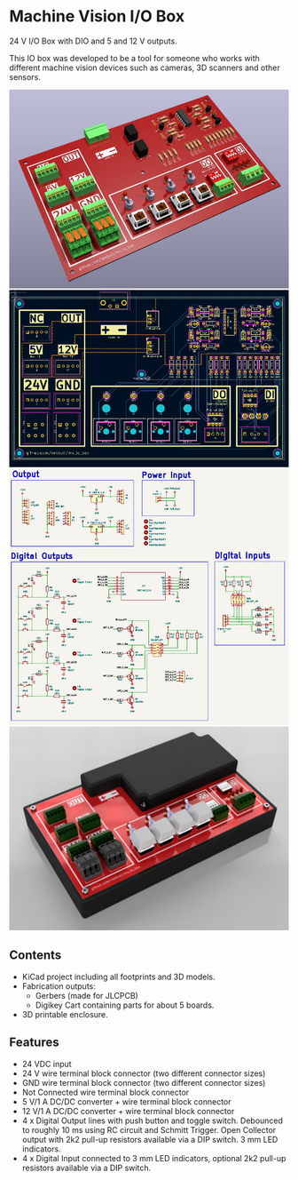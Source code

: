 # Machine Vision I/O Box
24 V I/O Box with DIO and 5 and 12 V outputs.

This IO box was developed to be a tool for someone who works with different machine vision devices such as cameras, 3D scanners and other sensors.

![3D View](img/3d_view.JPG "3D View")
![PCB](img/pcb.PNG "PCB")
![Schematic](img/schematic.PNG "Schematic")
![Enclosure](img/enclosure.jpg "Enclosure")

## Contents
- KiCad project including all footprints and 3D models.
- Fabrication outputs:
    - Gerbers (made for JLCPCB)
    - Digikey Cart containing parts for about 5 boards.
- 3D printable enclosure.

## Features
- 24 VDC input
- 24 V wire terminal block connector (two different connector sizes)
- GND wire terminal block connector (two different connector sizes)
- Not Connected wire terminal block connector
- 5 V/1 A DC/DC converter + wire terminal block connector
- 12 V/1 A DC/DC converter + wire terminal block connector
- 4 x Digital Output lines with push button and toggle switch. Debounced to roughly 10 ms using RC circuit and Schmitt Trigger. Open Collector output with 2k2 pull-up resistors available via a DIP switch. 3 mm LED indicators.
- 4 x Digital Input connected to 3 mm LED indicators, optional 2k2 pull-up resistors available via a DIP switch.
